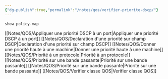 ```yaml
---
{"dg-publish":true,"permalink":"/notes/qos/verifier-priorite-dscp/"}
---
```


```
show policy-map
```
[[Notes/QOS/Appliquer une priorité DSCP à un port\|Appliquer une priorité DSCP à un port]]
[[Notes/QOS/Declaration d'une priorité sur champ DSCP\|Declaration d'une priorité sur champ DSCP]]
[[Notes/QOS/Donner une priorité haute à une machine\|Donner une priorité haute à une machine]]
[[Notes/QOS/Priorité à un protocole\|Priorité à un protocole]]
[[Notes/QOS/Priorité sur une bande passante\|Priorité sur une bande passante]]
[[Notes/QOS/Priorité sur une bande passante\|Priorité sur une bande passante]]
[[Notes/QOS/Verifier classe QOS\|Verifier classe QOS]]